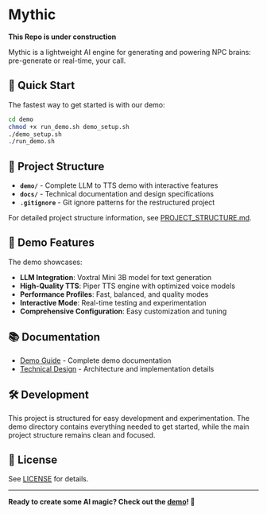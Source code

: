 # Mythic

**This Repo is under construction**

Mythic is a lightweight AI engine for generating and powering NPC brains: pre-generate or real-time, your call.

## 🚀 Quick Start

The fastest way to get started is with our demo:

```bash
cd demo
chmod +x run_demo.sh demo_setup.sh
./demo_setup.sh
./run_demo.sh
```

## 📁 Project Structure

- **`demo/`** - Complete LLM to TTS demo with interactive features
- **`docs/`** - Technical documentation and design specifications
- **`.gitignore`** - Git ignore patterns for the restructured project

For detailed project structure information, see [PROJECT_STRUCTURE.md](PROJECT_STRUCTURE.md).

## 🎯 Demo Features

The demo showcases:
- **LLM Integration**: Voxtral Mini 3B model for text generation
- **High-Quality TTS**: Piper TTS engine with optimized voice models
- **Performance Profiles**: Fast, balanced, and quality modes
- **Interactive Mode**: Real-time testing and experimentation
- **Comprehensive Configuration**: Easy customization and tuning

## 📚 Documentation

- [Demo Guide](demo/README.md) - Complete demo documentation
- [Technical Design](docs/tech-design.md) - Architecture and implementation details

## 🛠️ Development

This project is structured for easy development and experimentation. The demo directory contains everything needed to get started, while the main project structure remains clean and focused.

## 📄 License

See [LICENSE](LICENSE) for details.

---

**Ready to create some AI magic? Check out the [demo](demo/)! 🎉**
